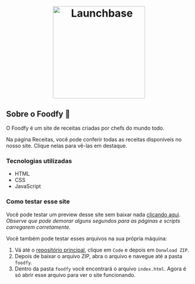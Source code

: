 <h1 align="center">
    <img alt="Launchbase" src="https://rocketseat-cdn.s3-sa-east-1.amazonaws.com/bootcamp-launchbase.png" width="250px" />
</h1>

## Sobre o Foodfy :pizza:

O Foodfy é um site de receitas criadas por chefs do mundo todo.

Na página Receitas, você pode conferir todas as receitas disponíveis no nosso site. Clique nelas para vê-las em destaque.

### Tecnologias utilizadas

* HTML
* CSS
* JavaScript

### Como testar esse site

Você pode testar um preview desse site sem baixar nada [clicando aqui](https://htmlpreview.github.io/?https://github.com/dhiego-gomes/rocketseat-launchbase-desafios/blob/master/foodfy/foodfy/index.html). *Observe que pode demorar alguns segundos para as páginas e scripts carregarem corretamente.*

Você também pode testar esses arquivos na sua própria máquina:
1. Vá até o [repositório principal](https://github.com/dhiego-gomes/rocketseat-launchbase-desafios), clique em ```Code``` e depois em ```Donwload ZIP```.
2. Depois de baixar o arquivo ZIP, abra o arquivo e navegue até a pasta ```foodfy```.
3. Dentro da pasta ```foodfy``` você encontrará o arquivo ```index.html```. Agora é só abrir esse arquivo para ver o site funcionando. 
